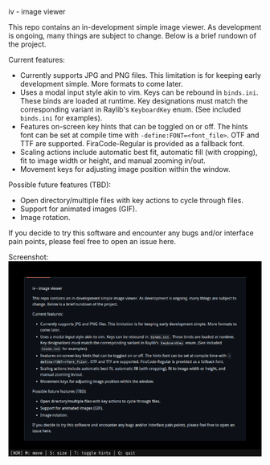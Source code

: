 iv - image viewer

This repo contains an in-development simple image viewer. As development is ongoing, many things are subject to change. Below is a brief rundown of the project.

Current features:
- Currently supports JPG and PNG files. This limitation is for keeping early development simple. More formats to come later.
- Uses a modal input style akin to vim. Keys can be rebound in `binds.ini`. These binds are loaded at runtime. Key designations must match the corresponding variant in Raylib's `KeyboardKey` enum. (See included `binds.ini` for examples).
- Features on-screen key hints that can be toggled on or off. The hints font can be set at compile time with `-define:FONT=<font_file>`. OTF and TTF are supported. FiraCode-Regular is provided as a fallback font.
- Scaling actions include automatic best fit, automatic fill (with cropping), fit to image width or height, and manual zooming in/out.
- Movement keys for adjusting image position within the window.

Possible future features (TBD):
- Open directory/multiple files with key actions to cycle through files.
- Support for animated images (GIF).
- Image rotation.

If you decide to try this software and encounter any bugs and/or interface pain points, please feel free to open an issue here.

Screenshot:
![screenshot](screenshot.png)
